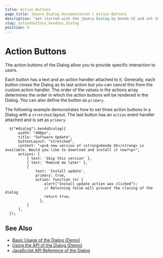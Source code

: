 ```yaml
---
title: Action Buttons
page_title: jQuery Dialog Documentation | Action Buttons
description: "Get started with the jQuery Dialog by Kendo UI and set the action buttons of the widget."
slug: actionbuttons_kendoui_dialog
position: 4
---
```


# Action Buttons

The action buttons of the Dialog allow you to provide specific interaction to users.

Each button has a text and an action handler attached to it. Generally, each button closes the Dialog as its last action but you can cancel this from the custom action handler. The order of the values in the actions array determines the order in which the action buttons will be rendered in the Dialog. You can also define the button as `primary`.

The following example demonstrates how to set three action buttons in a Dialog with a `stretched` layout. The last button has an `action` event handler attached and is set as `primary`.

      $("#dialog").kendoDialog({
          width: "400px",
          title: "Software Update",
          buttonLayout: "stretched",
          content: "<p>A new version of <strong>Kendo UI</strong> is available. Would you like to download and install it now?<p>",
          actions: [
              { text: 'Skip this version' },
              { text: 'Remind me later' },
              {
                  text: 'Install update',
                  primary: true,
                  action: function (e) {
                      alert("Install update action was clicked");
                      // Returning false will prevent the closing of the dialog
                      return true;
                    },
              }
          ],
      });

## See Also

* [Basic Usage of the Dialog (Demo)](https://demos.telerik.com/kendo-ui/dialog/index)
* [Using the API of the Dialog (Demo)](https://demos.telerik.com/kendo-ui/dialog/api)
* [JavaScript API Reference of the Dialog](/api/javascript/ui/dialog)
